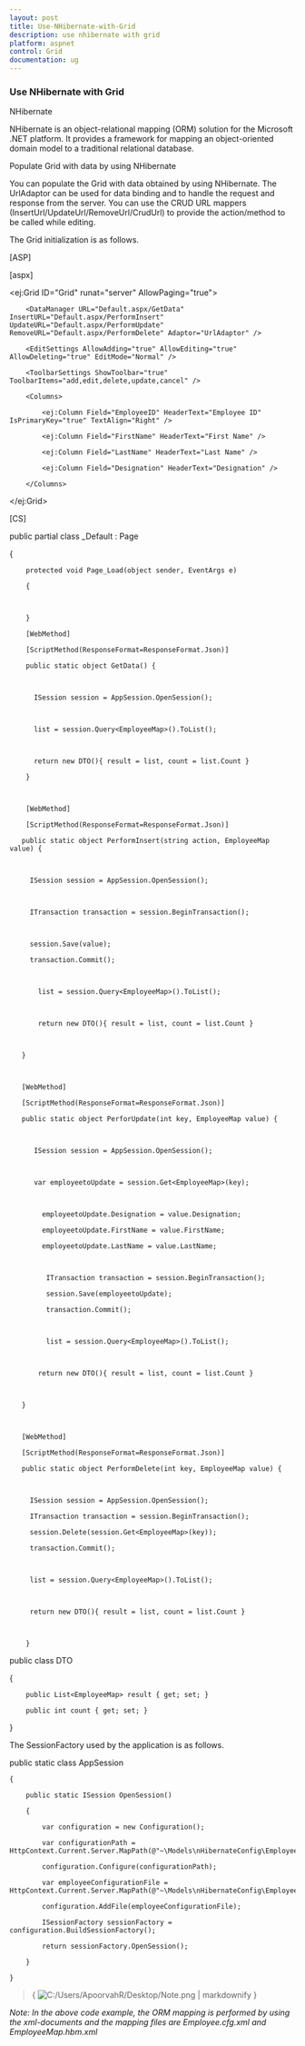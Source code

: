 ```yaml
---
layout: post
title: Use-NHibernate-with-Grid
description: use nhibernate with grid
platform: aspnet
control: Grid
documentation: ug
---
```


### Use NHibernate with Grid

NHibernate

NHibernate is an object-relational mapping (ORM) solution for the Microsoft .NET platform. It provides a framework for mapping an object-oriented domain model to a traditional relational database.

Populate Grid with data by using NHibernate

You can populate the Grid with data obtained by using NHibernate. The UrlAdaptor can be used for data binding and to handle the request and response from the server. You can use the CRUD URL mappers (InsertUrl/UpdateUrl/RemoveUrl/CrudUrl) to provide the action/method to be called while editing.

The Grid initialization is as follows.





[ASP]



[aspx]

<ej:Grid ID="Grid" runat="server" AllowPaging="true">

        <DataManager URL="Default.aspx/GetData" InsertURL="Default.aspx/PerformInsert" UpdateURL="Default.aspx/PerformUpdate" RemoveURL="Default.aspx/PerformDelete" Adaptor="UrlAdaptor" />

        <EditSettings AllowAdding="true" AllowEditing="true" AllowDeleting="true" EditMode="Normal" />

        <ToolbarSettings ShowToolbar="true" ToolbarItems="add,edit,delete,update,cancel" />

        <Columns>

            <ej:Column Field="EmployeeID" HeaderText="Employee ID" IsPrimaryKey="true" TextAlign="Right" />

            <ej:Column Field="FirstName" HeaderText="First Name" />

            <ej:Column Field="LastName" HeaderText="Last Name" />

            <ej:Column Field="Designation" HeaderText="Designation" />

        </Columns>

</ej:Grid>



[CS]



public partial class _Default : Page

{



        protected void Page_Load(object sender, EventArgs e)

        {



        }

        [WebMethod]

        [ScriptMethod(ResponseFormat=ResponseFormat.Json)]

        public static object GetData() { 



          ISession session = AppSession.OpenSession();



          list = session.Query<EmployeeMap>().ToList();



          return new DTO(){ result = list, count = list.Count }

        }



        [WebMethod]

        [ScriptMethod(ResponseFormat=ResponseFormat.Json)]

       public static object PerformInsert(string action, EmployeeMap value) { 



         ISession session = AppSession.OpenSession();



         ITransaction transaction = session.BeginTransaction();



         session.Save(value);

         transaction.Commit();



           list = session.Query<EmployeeMap>().ToList();



           return new DTO(){ result = list, count = list.Count }



       }



       [WebMethod]

       [ScriptMethod(ResponseFormat=ResponseFormat.Json)]

       public static object PerforUpdate(int key, EmployeeMap value) { 



          ISession session = AppSession.OpenSession();



          var employeetoUpdate = session.Get<EmployeeMap>(key);



            employeetoUpdate.Designation = value.Designation;

            employeetoUpdate.FirstName = value.FirstName;

            employeetoUpdate.LastName = value.LastName;



             ITransaction transaction = session.BeginTransaction();              

             session.Save(employeetoUpdate);

             transaction.Commit();               



             list = session.Query<EmployeeMap>().ToList();            



           return new DTO(){ result = list, count = list.Count }



       }



       [WebMethod]

       [ScriptMethod(ResponseFormat=ResponseFormat.Json)]

       public static object PerformDelete(int key, EmployeeMap value) { 



         ISession session = AppSession.OpenSession();

         ITransaction transaction = session.BeginTransaction();

         session.Delete(session.Get<EmployeeMap>(key));

         transaction.Commit();                



         list = session.Query<EmployeeMap>().ToList();



         return new DTO(){ result = list, count = list.Count }



        }



public class DTO

{

        public List<EmployeeMap> result { get; set; }

        public int count { get; set; }

 }





The SessionFactory used by the application is as follows.



public static class AppSession

    {

        public static ISession OpenSession()

        {

            var configuration = new Configuration();

            var configurationPath = HttpContext.Current.Server.MapPath(@"~\Models\nHibernateConfig\Employee.cfg.xml");

            configuration.Configure(configurationPath);

            var employeeConfigurationFile = HttpContext.Current.Server.MapPath(@"~\Models\nHibernateConfig\EmployeeMap.hbm.xml");

            configuration.AddFile(employeeConfigurationFile);

            ISessionFactory sessionFactory = configuration.BuildSessionFactory();

            return sessionFactory.OpenSession();

        }

    }



> { ![C:/Users/ApoorvahR/Desktop/Note.png](Use-NHibernate-with-Grid_images/Use-NHibernate-with-Grid_img1.png) | markdownify }

_Note: In the above code example, the ORM mapping is performed by using the xml-documents and the mapping files are Employee.cfg.xml and EmployeeMap.hbm.xml_





